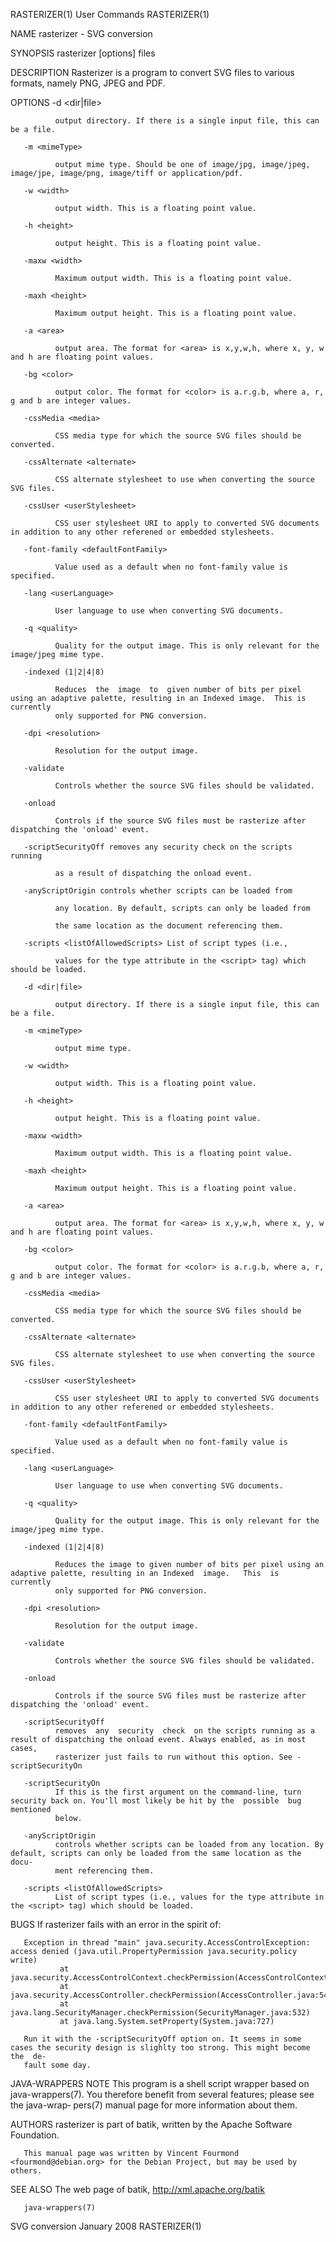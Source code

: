 
RASTERIZER(1)                                                      User Commands                                                     RASTERIZER(1)

NAME
       rasterizer - SVG conversion

SYNOPSIS
       rasterizer [options] files

DESCRIPTION
       Rasterizer is a program to convert SVG files to various formats, namely PNG, JPEG and PDF.

OPTIONS
       -d <dir|file>

              output directory. If there is a single input file, this can be a file.

       -m <mimeType>

              output mime type. Should be one of image/jpg, image/jpeg, image/jpe, image/png, image/tiff or application/pdf.

       -w <width>

              output width. This is a floating point value.

       -h <height>

              output height. This is a floating point value.

       -maxw <width>

              Maximum output width. This is a floating point value.

       -maxh <height>

              Maximum output height. This is a floating point value.

       -a <area>

              output area. The format for <area> is x,y,w,h, where x, y, w and h are floating point values.

       -bg <color>

              output color. The format for <color> is a.r.g.b, where a, r, g and b are integer values.

       -cssMedia <media>

              CSS media type for which the source SVG files should be converted.

       -cssAlternate <alternate>

              CSS alternate stylesheet to use when converting the source SVG files.

       -cssUser <userStylesheet>

              CSS user stylesheet URI to apply to converted SVG documents in addition to any other referened or embedded stylesheets.

       -font-family <defaultFontFamily>

              Value used as a default when no font-family value is specified.

       -lang <userLanguage>

              User language to use when converting SVG documents.

       -q <quality>

              Quality for the output image. This is only relevant for the image/jpeg mime type.

       -indexed (1|2|4|8)

              Reduces  the  image  to  given number of bits per pixel using an adaptive palette, resulting in an Indexed image.  This is currently
              only supported for PNG conversion.

       -dpi <resolution>

              Resolution for the output image.

       -validate

              Controls whether the source SVG files should be validated.

       -onload

              Controls if the source SVG files must be rasterize after dispatching the 'onload' event.

       -scriptSecurityOff removes any security check on the scripts running

              as a result of dispatching the onload event.

       -anyScriptOrigin controls whether scripts can be loaded from

              any location. By default, scripts can only be loaded from

              the same location as the document referencing them.

       -scripts <listOfAllowedScripts> List of script types (i.e.,

              values for the type attribute in the <script> tag) which should be loaded.

       -d <dir|file>

              output directory. If there is a single input file, this can be a file.

       -m <mimeType>

              output mime type.

       -w <width>

              output width. This is a floating point value.

       -h <height>

              output height. This is a floating point value.

       -maxw <width>

              Maximum output width. This is a floating point value.

       -maxh <height>

              Maximum output height. This is a floating point value.

       -a <area>

              output area. The format for <area> is x,y,w,h, where x, y, w and h are floating point values.

       -bg <color>

              output color. The format for <color> is a.r.g.b, where a, r, g and b are integer values.

       -cssMedia <media>

              CSS media type for which the source SVG files should be converted.

       -cssAlternate <alternate>

              CSS alternate stylesheet to use when converting the source SVG files.

       -cssUser <userStylesheet>

              CSS user stylesheet URI to apply to converted SVG documents in addition to any other referened or embedded stylesheets.

       -font-family <defaultFontFamily>

              Value used as a default when no font-family value is specified.

       -lang <userLanguage>

              User language to use when converting SVG documents.

       -q <quality>

              Quality for the output image. This is only relevant for the image/jpeg mime type.

       -indexed (1|2|4|8)

              Reduces the image to given number of bits per pixel using an adaptive palette, resulting in an Indexed  image.   This  is  currently
              only supported for PNG conversion.

       -dpi <resolution>

              Resolution for the output image.

       -validate

              Controls whether the source SVG files should be validated.

       -onload

              Controls if the source SVG files must be rasterize after dispatching the 'onload' event.

       -scriptSecurityOff
              removes  any  security  check  on the scripts running as a result of dispatching the onload event. Always enabled, as in most cases,
              rasterizer just fails to run without this option. See -scriptSecurityOn

       -scriptSecurityOn
              If this is the first argument on the command-line, turn security back on. You'll most likely be hit by the  possible  bug  mentioned
              below.

       -anyScriptOrigin
              controls whether scripts can be loaded from any location. By default, scripts can only be loaded from the same location as the docu‐
              ment referencing them.

       -scripts <listOfAllowedScripts>
              List of script types (i.e., values for the type attribute in the <script> tag) which should be loaded.

BUGS
       If rasterizer fails with an error in the spirit of:

       Exception in thread "main" java.security.AccessControlException: access denied (java.util.PropertyPermission java.security.policy write)
               at java.security.AccessControlContext.checkPermission(AccessControlContext.java:323)
               at java.security.AccessController.checkPermission(AccessController.java:546)
               at java.lang.SecurityManager.checkPermission(SecurityManager.java:532)
               at java.lang.System.setProperty(System.java:727)

       Run it with the -scriptSecurityOff option on. It seems in some cases the security design is slighlty too strong. This might become the  de‐
       fault some day.

JAVA-WRAPPERS NOTE
       This  program  is a shell script wrapper based on java-wrappers(7).  You therefore benefit from several features; please see the java-wrap‐
       pers(7) manual page for more information about them.

AUTHORS
       rasterizer is part of batik, written by the Apache Software Foundation.

       This manual page was written by Vincent Fourmond <fourmond@debian.org> for the Debian Project, but may be used by others.

SEE ALSO
       The web page of batik, http://xml.apache.org/batik

       java-wrappers(7)

SVG conversion                                                     January 2008                                                      RASTERIZER(1)
